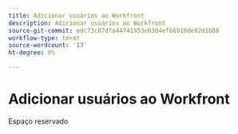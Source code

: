 ```yaml
---
title: Adicionar usuários ao Workfront
description: Adicionar usuários ao Workfront
source-git-commit: edc73c87dfa44741953e0304efb6910de92d1b88
workflow-type: tm+mt
source-wordcount: '13'
ht-degree: 0%

---
```


# Adicionar usuários ao Workfront

Espaço reservado
